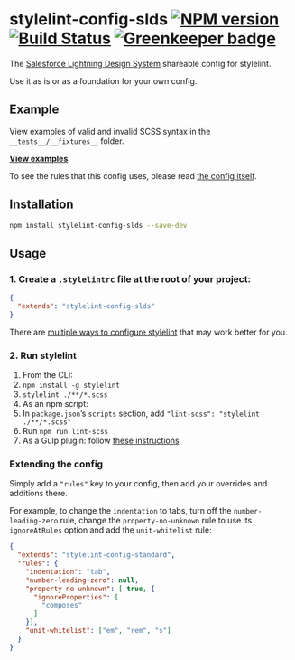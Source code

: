 # stylelint-config-slds [![NPM version](http://img.shields.io/npm/v/stylelint-config-standard.svg)](https://www.npmjs.org/package/stylelint-config-slds) [![Build Status](https://travis-ci.org/salesforce-ux/stylelint-config-slds.svg?branch=master)](https://travis-ci.org/salesforce-ux/stylelint-config-slds) [![Greenkeeper badge](https://badges.greenkeeper.io/salesforce-ux/stylelint-config-slds.svg)](https://greenkeeper.io/)

The [Salesforce Lightning Design System](https://www.lightningdesignsystem.com) shareable config for stylelint.

Use it as is or as a foundation for your own config.

## Example

View examples of valid and invalid SCSS syntax in the `__tests__/__fixtures__` folder.

**[View examples](https://github.com/salesforce-ux/stylelint-config-slds/tree/master/__tests__/__fixtures__)**

To see the rules that this config uses, please read [the config itself](https://github.com/salesforce-ux/stylelint-config-slds/blob/master/stylelint.config.js).

## Installation

```bash
npm install stylelint-config-slds --save-dev
```

## Usage

### 1. Create a `.stylelintrc` file at the root of your project:

```json
{
  "extends": "stylelint-config-slds"
}
```

There are [multiple ways to configure stylelint](https://stylelint.io/user-guide/configuration/) that may work better for you.

### 2. Run stylelint

1. From the CLI:
  1. `npm install -g stylelint`
  1. `stylelint ./**/*.scss`
1. As an npm script:
  1. In `package.json`’s `scripts` section, add `"lint-scss": "stylelint ./**/*.scss"`
  1. Run `npm run lint-scss`
1. As a Gulp plugin: follow [these instructions](https://github.com/olegskl/gulp-stylelint)

### Extending the config

Simply add a `"rules"` key to your config, then add your overrides and additions there.

For example, to change the `indentation` to tabs, turn off the `number-leading-zero` rule, change the `property-no-unknown` rule to use its `ignoreAtRules` option and add the `unit-whitelist` rule:

```json
{
  "extends": "stylelint-config-standard",
  "rules": {
    "indentation": "tab",
    "number-leading-zero": null,
    "property-no-unknown": [ true, {
      "ignoreProperties": [
        "composes"
      ]
    }],
    "unit-whitelist": ["em", "rem", "s"]
  }
}
```
